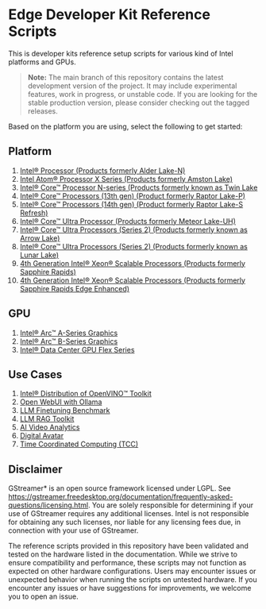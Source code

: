 # Edge Developer Kit Reference Scripts

This is developer kits reference setup scripts for various kind of Intel platforms and GPUs.

> **Note:** The main branch of this repository contains the latest development version of the project. It may include experimental features, work in progress, or unstable code. If you are looking for the stable production version, please consider checking out the tagged releases.

Based on the platform you are using, select the following to get started:

## Platform
1. [Intel® Processor (Products formerly Alder Lake-N)](platforms/atom/adln#intel-processor-products-formerly-alder-lake-n)
2. [Intel Atom® Processor X Series (Products formerly Amston Lake)](platforms/atom/asl#intel-atom-processor-x-series-products-formerly-known-as-amston-lake)
3. [Intel® Core™ Processor N-series (Products formerly known as Twin Lake](platforms/processor/twl/README.md#intel-core-processor-n-series-products-formerly-known-as-twin-lake)
4. [Intel® Core™ Processors (13th gen) (Product formerly Raptor Lake-P)](platforms/core/rpl/rplp#intel-core-processors-products-formerly-raptor-lake-p)
5. [Intel® Core™ Processors (14th gen) (Product formerly Raptor Lake-S Refresh)](platforms/core/rpl/rpls#intel-core-processors-products-formerly-raptor-lake-s)
6. [Intel® Core™ Ultra Processor (Products formerly Meteor Lake-UH)](platforms/coreultra/mtluh#intel-core-ultra-processors-products-formerly-meteor-lake)
7. [Intel® Core™ Ultra Processors (Series 2) (Products formerly known as Arrow Lake)](platforms/coreultra/arl/README.md#intel-core-ultra-processors-series-2-products-formerly-known-as-arrow-lake)
8. [Intel® Core™ Ultra Processors (Series 2) (Products formerly known as Lunar Lake)](platforms/coreultra/lnl/README.md#intel-core-ultra-processors-products-formerly-known-as-lunarlake)
9. [4th Generation Intel® Xeon® Scalable Processors (Products formerly Sapphire Rapids)](platforms/xeon/sprsp#4th-generation-intel-xeon-scalable-processors-products-formerly-sapphire-rapids)
10. [4th Generation Intel® Xeon® Scalable Processors (Products formerly Sapphire Rapids Edge Enhanced)](platforms/xeon/spree#4th-generation-intel-xeon-scalable-processors-products-formerly-sapphire-rapids-edge-enhanced)
  
## GPU
1. [Intel® Arc™ A-Series Graphics](gpu/arc/dg2#intel-arc-a-series-graphics-products-formerly-alchemist)
1. [Intel® Arc™ B-Series Graphics](gpu/arc/bmg#intel-arc-b-series-graphics-products-formerly-battlemage)
2. [Intel® Data Center GPU Flex Series](gpu/flex/ats#intel-data-center-gpu-flex-series-products-formerly-arctic-sound)

## Use Cases
1. [Intel® Distribution of OpenVINO™ Toolkit](usecases/ai/openvino/README.md)
2. [Open WebUI with Ollama](usecases/ai/openwebui-ollama/README.md)
3. [LLM Finetuning Benchmark](usecases/ai/finetuning-benchmark/README.md)
4. [LLM RAG Toolkit](usecases/ai/rag-toolkit/README.md)
5. [AI Video Analytics](usecases/ai/ai-video-analytics/README.md)
6. [Digital Avatar](usecases/ai/digital-avatar/README.md)
7. [Time Coordinated Computing (TCC)](usecases/real-time/tcc_tutorial/README.md)

## Disclaimer
GStreamer* is an open source framework licensed under LGPL. See https://gstreamer.freedesktop.org/documentation/frequently-asked-questions/licensing.html. You are solely responsible for determining if your use of GStreamer requires any additional licenses.  Intel is not responsible for obtaining any such licenses, nor liable for any licensing fees due, in connection with your use of GStreamer.

The reference scripts provided in this repository have been validated and tested on the hardware listed in the documentation. While we strive to ensure compatibility and performance, these scripts may not function as expected on other hardware configurations. Users may encounter issues or unexpected behavior when running the scripts on untested hardware. If you encounter any issues or have suggestions for improvements, we welcome you to open an issue.
